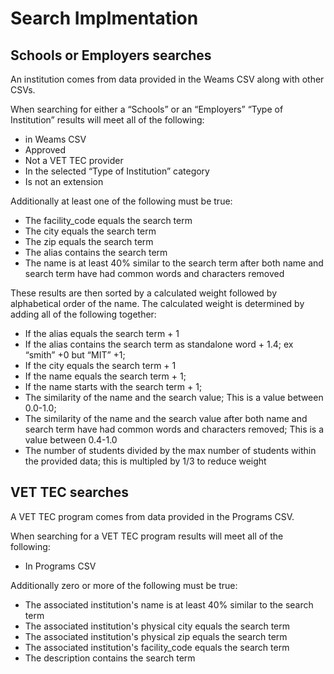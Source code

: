 # Search Implmentation

## Schools or Employers searches

An institution comes from data provided in the Weams CSV along with other CSVs.

When searching for either a “Schools” or an “Employers” “Type of Institution” results will meet all of the following:
- in Weams CSV
- Approved
- Not a VET TEC provider
- In the selected “Type of Institution” category
- Is not an extension

Additionally at least one of the following must be true:
- The facility_code equals the search term
- The city equals the search term
- The zip equals the search term
- The alias contains the search term
- The name is at least 40% similar to the search term after both name and search term have had common words and characters removed

These results are then sorted by a calculated weight followed by alphabetical order of the name.
The calculated weight is determined by adding all of the following together:
- If the alias equals the search term + 1
- If the alias contains the search term as standalone word + 1.4; ex “smith” +0 but “MIT” +1;
- If the city equals the search term + 1
- If the name equals the search term + 1;
- If the name starts with the search term + 1;
- The similarity of the name and the search value;  This is a value between 0.0-1.0;
- The similarity of the name and the search value after both name and search term have had common words and characters removed; This is a value between 0.4-1.0
- The number of students divided by the max number of students within the provided data; this is multipled by 1/3 to reduce weight

## VET TEC searches

A VET TEC program comes from data provided in the Programs CSV.

When searching for a VET TEC program results will meet all of the following:
- In Programs CSV

Additionally zero or more of the following must be true:
- The associated institution's name is at least 40% similar to the search term
- The associated institution's physical city equals the search term
- The associated institution's physical zip equals the search term
- The associated institution's facility_code equals the search term
- The description contains the search term
